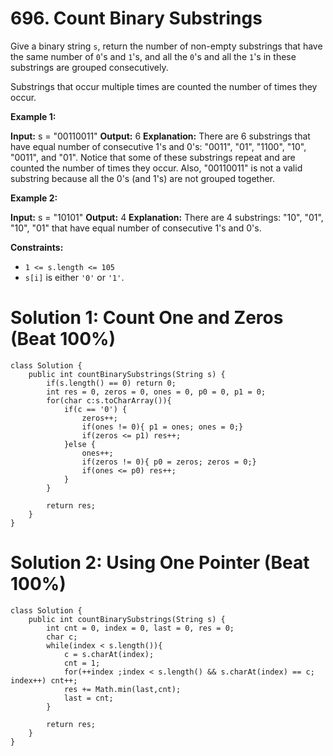 # 696. Count Binary Substrings
Give a binary string  `s`, return the number of non-empty substrings that have the same number of  `0`'s and  `1`'s, and all the  `0`'s and all the  `1`'s in these substrings are grouped consecutively.

Substrings that occur multiple times are counted the number of times they occur.

**Example 1:**

**Input:** s = "00110011"
**Output:** 6
**Explanation:** There are 6 substrings that have equal number of consecutive 1's and 0's: "0011", "01", "1100", "10", "0011", and "01".
Notice that some of these substrings repeat and are counted the number of times they occur.
Also, "00110011" is not a valid substring because all the 0's (and 1's) are not grouped together.

**Example 2:**

**Input:** s = "10101"
**Output:** 4
**Explanation:** There are 4 substrings: "10", "01", "10", "01" that have equal number of consecutive 1's and 0's.

**Constraints:**

-   `1 <= s.length <= 105`
-   `s[i]`  is either  `'0'`  or  `'1'`.

# Solution 1: Count One and Zeros (Beat 100%)
```
class Solution {
    public int countBinarySubstrings(String s) {
        if(s.length() == 0) return 0;
        int res = 0, zeros = 0, ones = 0, p0 = 0, p1 = 0;
        for(char c:s.toCharArray()){
            if(c == '0') {
                zeros++; 
                if(ones != 0){ p1 = ones; ones = 0;}
                if(zeros <= p1) res++;
            }else {
                ones++;
                if(zeros != 0){ p0 = zeros; zeros = 0;}
                if(ones <= p0) res++;
            }
        }
        
        return res;
    }
}
```

# Solution 2: Using One Pointer (Beat 100%)
```
class Solution {
    public int countBinarySubstrings(String s) {
        int cnt = 0, index = 0, last = 0, res = 0;
        char c;
        while(index < s.length()){
            c = s.charAt(index);
            cnt = 1;
            for(++index ;index < s.length() && s.charAt(index) == c; index++) cnt++;
            res += Math.min(last,cnt);
            last = cnt;
        }
        
        return res;
    }
}
```